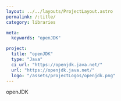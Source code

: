 ```yaml
---
layout: ../../layouts/ProjectLayout.astro
permalink: /:title/
category: libraries

meta:
  keywords: "openJDK"

project:
  title: "openJDK"
  type: "Java"
  ci_url: "https://openjdk.java.net/"
  url: "https://openjdk.java.net/"
  logo: "/assets/projectLogos/openjdk.png"
---
```


<p>openJDK</p>
